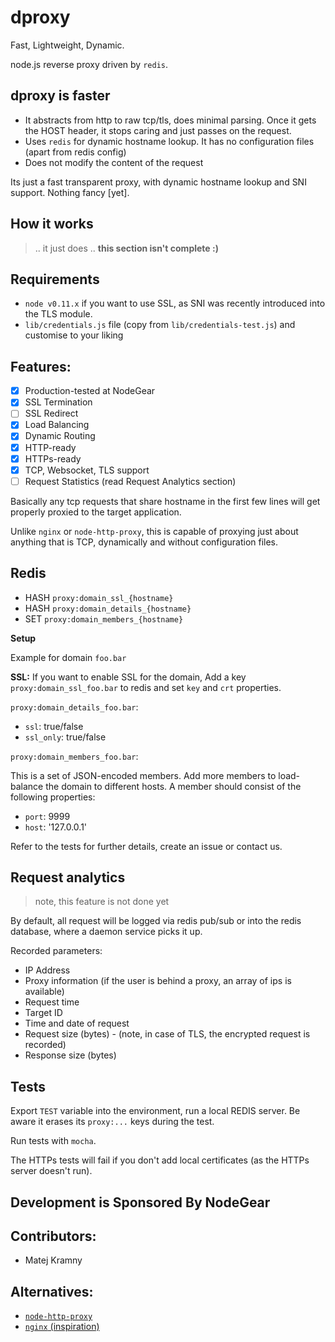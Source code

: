 dproxy
======

Fast, Lightweight, Dynamic.

node.js reverse proxy driven by `redis`.

dproxy is faster
----------------

- It abstracts from http to raw tcp/tls, does minimal parsing. Once it gets the HOST header, it stops caring and just passes on the request.
- Uses `redis` for dynamic hostname lookup. It has no configuration files (apart from redis config)
- Does not modify the content of the request

Its just a fast transparent proxy, with dynamic hostname lookup and SNI support. Nothing fancy [yet].

How it works
------------

> .. it just does .. __this section isn't complete :)__

Requirements
------------

- `node v0.11.x` if you want to use SSL, as SNI was recently introduced into the TLS module.
- `lib/credentials.js` file (copy from `lib/credentials-test.js`) and customise to your liking

Features:
---------

- [x] Production-tested at NodeGear
- [x] SSL Termination
- [ ] SSL Redirect
- [x] Load Balancing
- [x] Dynamic Routing
- [x] HTTP-ready
- [x] HTTPs-ready
- [x] TCP, Websocket, TLS support
- [ ] Request Statistics (read Request Analytics section)

Basically any tcp requests that share hostname in the first few lines will get properly proxied to the target application.

Unlike `nginx` or `node-http-proxy`, this is capable of proxying just about anything that is TCP, dynamically and without configuration files.

Redis
-----
- HASH `proxy:domain_ssl_{hostname}`
- HASH `proxy:domain_details_{hostname}`
- SET  `proxy:domain_members_{hostname}`

**Setup**

Example for domain `foo.bar`

**SSL:** If you want to enable SSL for the domain, Add a key `proxy:domain_ssl_foo.bar` to redis and set `key` and `crt` properties.

`proxy:domain_details_foo.bar`:

- `ssl`: true/false
- `ssl_only`: true/false

`proxy:domain_members_foo.bar`:

This is a set of JSON-encoded members. Add more members to load-balance the domain to different hosts. A member should consist of the following properties:

- `port`: 9999
- `host`: '127.0.0.1'

Refer to the tests for further details, create an issue or contact us.

Request analytics
-----------------

> note, this feature is not done yet

By default, all request will be logged via redis pub/sub or into the redis database, where a daemon service picks it up.

Recorded parameters:

- IP Address
- Proxy information (if the user is behind a proxy, an array of ips is available)
- Request time
- Target ID
- Time and date of request
- Request size (bytes) - (note, in case of TLS, the encrypted request is recorded)
- Response size (bytes)

Tests
-----

Export `TEST` variable into the environment, run a local REDIS server. Be aware it erases its `proxy:...` keys during the test.

Run tests with `mocha`.

The HTTPs tests will fail if you don't add local certificates (as the HTTPs server doesn't run).

Development is Sponsored By NodeGear
------------------------------------

Contributors:
-------------

- Matej Kramny

Alternatives:
-------------

- [`node-http-proxy`](https://github.com/nodejitsu/node-http-proxy)
- [`nginx` (inspiration)](http://nginx.org)
